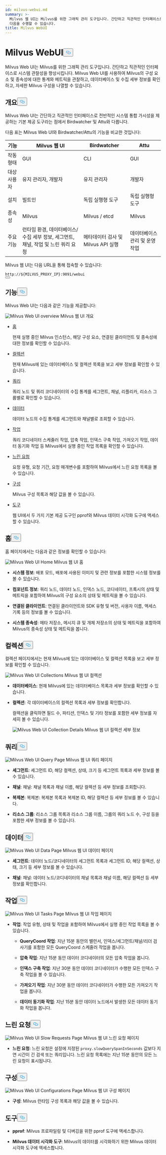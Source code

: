 ```yaml
---
id: milvus-webui.md
summary: >-
  Milvus 웹 UI는 Milvus를 위한 그래픽 관리 도구입니다. 간단하고 직관적인 인터페이스로 시스템 가시성을 향상시킵니다. 사용자는
  다음을 수행할 수 있습니다.
title: Milvus WebUI
---
```

<h1 id="Milvus-WebUI" class="common-anchor-header">Milvus WebUI<button data-href="#Milvus-WebUI" class="anchor-icon" translate="no">
      <svg translate="no"
        aria-hidden="true"
        focusable="false"
        height="20"
        version="1.1"
        viewBox="0 0 16 16"
        width="16"
      >
        <path
          fill="#0092E4"
          fill-rule="evenodd"
          d="M4 9h1v1H4c-1.5 0-3-1.69-3-3.5S2.55 3 4 3h4c1.45 0 3 1.69 3 3.5 0 1.41-.91 2.72-2 3.25V8.59c.58-.45 1-1.27 1-2.09C10 5.22 8.98 4 8 4H4c-.98 0-2 1.22-2 2.5S3 9 4 9zm9-3h-1v1h1c1 0 2 1.22 2 2.5S13.98 12 13 12H9c-.98 0-2-1.22-2-2.5 0-.83.42-1.64 1-2.09V6.25c-1.09.53-2 1.84-2 3.25C6 11.31 7.55 13 9 13h4c1.45 0 3-1.69 3-3.5S14.5 6 13 6z"
        ></path>
      </svg>
    </button></h1><p>Milvus Web UI는 Milvus를 위한 그래픽 관리 도구입니다. 간단하고 직관적인 인터페이스로 시스템 관찰성을 향상시킵니다. Milvus Web UI를 사용하여 Milvus의 구성 요소 및 종속성에 대한 통계와 메트릭을 관찰하고, 데이터베이스 및 수집 세부 정보를 확인하고, 자세한 Milvus 구성을 나열할 수 있습니다.</p>
<h2 id="Overview" class="common-anchor-header">개요<button data-href="#Overview" class="anchor-icon" translate="no">
      <svg translate="no"
        aria-hidden="true"
        focusable="false"
        height="20"
        version="1.1"
        viewBox="0 0 16 16"
        width="16"
      >
        <path
          fill="#0092E4"
          fill-rule="evenodd"
          d="M4 9h1v1H4c-1.5 0-3-1.69-3-3.5S2.55 3 4 3h4c1.45 0 3 1.69 3 3.5 0 1.41-.91 2.72-2 3.25V8.59c.58-.45 1-1.27 1-2.09C10 5.22 8.98 4 8 4H4c-.98 0-2 1.22-2 2.5S3 9 4 9zm9-3h-1v1h1c1 0 2 1.22 2 2.5S13.98 12 13 12H9c-.98 0-2-1.22-2-2.5 0-.83.42-1.64 1-2.09V6.25c-1.09.53-2 1.84-2 3.25C6 11.31 7.55 13 9 13h4c1.45 0 3-1.69 3-3.5S14.5 6 13 6z"
        ></path>
      </svg>
    </button></h2><p>Milvus Web UI는 간단하고 직관적인 인터페이스로 전반적인 시스템 통합 가시성을 제공하는 기본 제공 도구라는 점에서 Birdwatcher 및 Attu와 다릅니다.</p>
<p>다음 표는 Milvus Web UI와 Birdwatcher/Attu의 기능을 비교한 것입니다:</p>
<table>
<thead>
<tr><th>기능</th><th>Milvus 웹 UI</th><th>Birdwatcher</th><th>Attu</th></tr>
</thead>
<tbody>
<tr><td>작동 형태</td><td>GUI</td><td>CLI</td><td>GUI</td></tr>
<tr><td>대상 사용자</td><td>유지 관리자, 개발자</td><td>유지 관리자</td><td>개발자</td></tr>
<tr><td>설치</td><td>빌트인</td><td>독립 실행형 도구</td><td>독립 실행형 도구</td></tr>
<tr><td>종속성</td><td>Milvus</td><td>Milvus / etcd</td><td>Milvus</td></tr>
<tr><td>주요 기능</td><td>런타임 환경, 데이터베이스/수집 세부 정보, 세그먼트, 채널, 작업 및 느린 쿼리 요청</td><td>메타데이터 검사 및 Milvus API 실행</td><td>데이터베이스 관리 및 운영 작업</td></tr>
</tbody>
</table>
<p>Milvus 웹 UI는 다음 URL을 통해 접속할 수 있습니다:</p>
<pre><code translate="no">http://<span class="hljs-variable">${MILVUS_PROXY_IP}</span>:9091/webui
<button class="copy-code-btn"></button></code></pre>
<h2 id="Features" class="common-anchor-header">기능<button data-href="#Features" class="anchor-icon" translate="no">
      <svg translate="no"
        aria-hidden="true"
        focusable="false"
        height="20"
        version="1.1"
        viewBox="0 0 16 16"
        width="16"
      >
        <path
          fill="#0092E4"
          fill-rule="evenodd"
          d="M4 9h1v1H4c-1.5 0-3-1.69-3-3.5S2.55 3 4 3h4c1.45 0 3 1.69 3 3.5 0 1.41-.91 2.72-2 3.25V8.59c.58-.45 1-1.27 1-2.09C10 5.22 8.98 4 8 4H4c-.98 0-2 1.22-2 2.5S3 9 4 9zm9-3h-1v1h1c1 0 2 1.22 2 2.5S13.98 12 13 12H9c-.98 0-2-1.22-2-2.5 0-.83.42-1.64 1-2.09V6.25c-1.09.53-2 1.84-2 3.25C6 11.31 7.55 13 9 13h4c1.45 0 3-1.69 3-3.5S14.5 6 13 6z"
        ></path>
      </svg>
    </button></h2><p>Milvus Web UI는 다음과 같은 기능을 제공합니다:</p>
<p>
  
   <span class="img-wrapper"> <img translate="no" src="/docs/v2.5.x/assets/milvus-webui-overview.png" alt="Milvus Web UI overview" class="doc-image" id="milvus-web-ui-overview" />
   </span> <span class="img-wrapper"> <span>Milvus 웹 UI 개요</span> </span></p>
<ul>
<li><p><a href="#Home">홈</a></p>
<p>현재 실행 중인 Milvus 인스턴스, 해당 구성 요소, 연결된 클라이언트 및 종속성에 대한 정보를 확인할 수 있습니다.</p></li>
<li><p><a href="#Collections">컬렉션</a></p>
<p>현재 Milvus에 있는 데이터베이스 및 컬렉션 목록을 보고 세부 정보를 확인할 수 있습니다.</p></li>
<li><p><a href="#Query">쿼리</a></p>
<p>쿼리 노드 및 쿼리 코디네이터의 수집 통계를 세그먼트, 채널, 리플리카, 리소스 그룹별로 확인할 수 있습니다.</p></li>
<li><p><a href="#Data">데이터</a></p>
<p>데이터 노드의 수집 통계를 세그먼트와 채널별로 조회할 수 있습니다.</p></li>
<li><p><a href="#Tasks">작업</a></p>
<p>쿼리 코디네이터 스케줄러 작업, 압축 작업, 인덱스 구축 작업, 가져오기 작업, 데이터 동기화 작업 등 Milvus에서 실행 중인 작업 목록을 확인할 수 있습니다.</p></li>
<li><p><a href="#Slow-requests">느린 요청</a></p>
<p>요청 유형, 요청 기간, 요청 매개변수를 포함하여 Milvus에서 느린 요청 목록을 볼 수 있습니다.</p></li>
<li><p><a href="#Configurations">구성</a></p>
<p>Milvus 구성 목록과 해당 값을 볼 수 있습니다.</p></li>
<li><p><a href="#Tools">도구</a></p>
<p>웹 UI에서 두 가지 기본 제공 도구인 pprof와 Milvus 데이터 시각화 도구에 액세스할 수 있습니다.</p></li>
</ul>
<h2 id="Home" class="common-anchor-header">홈<button data-href="#Home" class="anchor-icon" translate="no">
      <svg translate="no"
        aria-hidden="true"
        focusable="false"
        height="20"
        version="1.1"
        viewBox="0 0 16 16"
        width="16"
      >
        <path
          fill="#0092E4"
          fill-rule="evenodd"
          d="M4 9h1v1H4c-1.5 0-3-1.69-3-3.5S2.55 3 4 3h4c1.45 0 3 1.69 3 3.5 0 1.41-.91 2.72-2 3.25V8.59c.58-.45 1-1.27 1-2.09C10 5.22 8.98 4 8 4H4c-.98 0-2 1.22-2 2.5S3 9 4 9zm9-3h-1v1h1c1 0 2 1.22 2 2.5S13.98 12 13 12H9c-.98 0-2-1.22-2-2.5 0-.83.42-1.64 1-2.09V6.25c-1.09.53-2 1.84-2 3.25C6 11.31 7.55 13 9 13h4c1.45 0 3-1.69 3-3.5S14.5 6 13 6z"
        ></path>
      </svg>
    </button></h2><p>홈 페이지에서는 다음과 같은 정보를 확인할 수 있습니다:</p>
<p>
  
   <span class="img-wrapper"> <img translate="no" src="/docs/v2.5.x/assets/webui-home.png" alt="Milvus Web UI Home" class="doc-image" id="milvus-web-ui-home" />
   </span> <span class="img-wrapper"> <span>Milvus 웹 UI 홈</span> </span></p>
<ul>
<li><p><strong>시스템 정보</strong>: 배포 모드, 배포에 사용된 이미지 및 관련 정보를 포함한 시스템 정보를 볼 수 있습니다.</p></li>
<li><p><strong>컴포넌트 정보</strong>: 쿼리 노드, 데이터 노드, 인덱스 노드, 코디네이터, 프록시의 상태 및 메트릭을 포함하여 Milvus의 구성 요소의 상태 및 메트릭을 볼 수 있습니다.</p></li>
<li><p><strong>연결된 클라이언트</strong>: 연결된 클라이언트와 SDK 유형 및 버전, 사용자 이름, 액세스 기록 등의 정보를 볼 수 있습니다.</p></li>
<li><p><strong>시스템 종속성</strong>: 메타 저장소, 메시지 큐 및 개체 저장소의 상태 및 메트릭을 포함하여 Milvus의 종속성 상태 및 메트릭을 봅니다.</p></li>
</ul>
<h2 id="Collections" class="common-anchor-header">컬렉션<button data-href="#Collections" class="anchor-icon" translate="no">
      <svg translate="no"
        aria-hidden="true"
        focusable="false"
        height="20"
        version="1.1"
        viewBox="0 0 16 16"
        width="16"
      >
        <path
          fill="#0092E4"
          fill-rule="evenodd"
          d="M4 9h1v1H4c-1.5 0-3-1.69-3-3.5S2.55 3 4 3h4c1.45 0 3 1.69 3 3.5 0 1.41-.91 2.72-2 3.25V8.59c.58-.45 1-1.27 1-2.09C10 5.22 8.98 4 8 4H4c-.98 0-2 1.22-2 2.5S3 9 4 9zm9-3h-1v1h1c1 0 2 1.22 2 2.5S13.98 12 13 12H9c-.98 0-2-1.22-2-2.5 0-.83.42-1.64 1-2.09V6.25c-1.09.53-2 1.84-2 3.25C6 11.31 7.55 13 9 13h4c1.45 0 3-1.69 3-3.5S14.5 6 13 6z"
        ></path>
      </svg>
    </button></h2><p>컬렉션 페이지에서는 현재 Milvus에 있는 데이터베이스 및 컬렉션 목록을 보고 세부 정보를 확인할 수 있습니다.</p>
<p>
  
   <span class="img-wrapper"> <img translate="no" src="/docs/v2.5.x/assets/webui-collections.png" alt="Milvus Web UI Collections" class="doc-image" id="milvus-web-ui-collections" />
   </span> <span class="img-wrapper"> <span>Milvus 웹 UI 컬렉션</span> </span></p>
<ul>
<li><p><strong>데이터베이스</strong>: 현재 Milvus에 있는 데이터베이스 목록과 세부 정보를 확인할 수 있습니다.</p></li>
<li><p><strong>컬렉션</strong>: 각 데이터베이스의 컬렉션 목록과 세부 정보를 확인합니다.</p>
<p>컬렉션을 클릭하면 필드 수, 파티션, 인덱스 및 기타 정보를 포함한 세부 정보를 자세히 볼 수 있습니다.</p>
<p>
  
   <span class="img-wrapper"> <img translate="no" src="/docs/v2.5.x/assets/webui-collection-details.png" alt="Milvus Web UI Collection Details" class="doc-image" id="milvus-web-ui-collection-details" />
   </span> <span class="img-wrapper"> <span>Milvus 웹 UI 컬렉션 세부 정보</span> </span></p></li>
</ul>
<h2 id="Query" class="common-anchor-header">쿼리<button data-href="#Query" class="anchor-icon" translate="no">
      <svg translate="no"
        aria-hidden="true"
        focusable="false"
        height="20"
        version="1.1"
        viewBox="0 0 16 16"
        width="16"
      >
        <path
          fill="#0092E4"
          fill-rule="evenodd"
          d="M4 9h1v1H4c-1.5 0-3-1.69-3-3.5S2.55 3 4 3h4c1.45 0 3 1.69 3 3.5 0 1.41-.91 2.72-2 3.25V8.59c.58-.45 1-1.27 1-2.09C10 5.22 8.98 4 8 4H4c-.98 0-2 1.22-2 2.5S3 9 4 9zm9-3h-1v1h1c1 0 2 1.22 2 2.5S13.98 12 13 12H9c-.98 0-2-1.22-2-2.5 0-.83.42-1.64 1-2.09V6.25c-1.09.53-2 1.84-2 3.25C6 11.31 7.55 13 9 13h4c1.45 0 3-1.69 3-3.5S14.5 6 13 6z"
        ></path>
      </svg>
    </button></h2><p>
  
   <span class="img-wrapper"> <img translate="no" src="/docs/v2.5.x/assets/webui-query.png" alt="Milvus Web UI Query Page" class="doc-image" id="milvus-web-ui-query-page" />
   </span> <span class="img-wrapper"> <span>Milvus 웹 UI 쿼리 페이지</span> </span></p>
<ul>
<li><p><strong>세그먼트</strong>: 세그먼트 ID, 해당 컬렉션, 상태, 크기 등 세그먼트 목록과 세부 정보를 볼 수 있습니다.</p></li>
<li><p><strong>채널</strong>: 채널: 채널 목록과 채널 이름, 해당 컬렉션 등 세부 정보를 조회합니다.</p></li>
<li><p><strong>복제본</strong>: 복제본: 복제본 목록과 복제본 ID, 해당 컬렉션 등 세부 정보를 볼 수 있습니다.</p></li>
<li><p><strong>리소스 그룹</strong>: 리소스 그룹 목록과 리소스 그룹 이름, 그룹의 쿼리 노드 수, 구성 등을 포함한 세부 정보를 볼 수 있습니다.</p></li>
</ul>
<h2 id="Data" class="common-anchor-header">데이터<button data-href="#Data" class="anchor-icon" translate="no">
      <svg translate="no"
        aria-hidden="true"
        focusable="false"
        height="20"
        version="1.1"
        viewBox="0 0 16 16"
        width="16"
      >
        <path
          fill="#0092E4"
          fill-rule="evenodd"
          d="M4 9h1v1H4c-1.5 0-3-1.69-3-3.5S2.55 3 4 3h4c1.45 0 3 1.69 3 3.5 0 1.41-.91 2.72-2 3.25V8.59c.58-.45 1-1.27 1-2.09C10 5.22 8.98 4 8 4H4c-.98 0-2 1.22-2 2.5S3 9 4 9zm9-3h-1v1h1c1 0 2 1.22 2 2.5S13.98 12 13 12H9c-.98 0-2-1.22-2-2.5 0-.83.42-1.64 1-2.09V6.25c-1.09.53-2 1.84-2 3.25C6 11.31 7.55 13 9 13h4c1.45 0 3-1.69 3-3.5S14.5 6 13 6z"
        ></path>
      </svg>
    </button></h2><p>
  
   <span class="img-wrapper"> <img translate="no" src="/docs/v2.5.x/assets/webui-data.png" alt="Milvus Web UI Data Page" class="doc-image" id="milvus-web-ui-data-page" />
   </span> <span class="img-wrapper"> <span>Milvus 웹 UI 데이터 페이지</span> </span></p>
<ul>
<li><p><strong>세그먼트</strong>: 데이터 노드/코디네이터의 세그먼트 목록과 세그먼트 ID, 해당 컬렉션, 상태, 크기 등 세부 정보를 볼 수 있습니다.</p></li>
<li><p><strong>채널</strong>: 채널: 데이터 노드/코디네이터의 채널 목록과 채널 이름, 해당 컬렉션 등 세부 정보를 확인합니다.</p></li>
</ul>
<h2 id="Tasks" class="common-anchor-header">작업<button data-href="#Tasks" class="anchor-icon" translate="no">
      <svg translate="no"
        aria-hidden="true"
        focusable="false"
        height="20"
        version="1.1"
        viewBox="0 0 16 16"
        width="16"
      >
        <path
          fill="#0092E4"
          fill-rule="evenodd"
          d="M4 9h1v1H4c-1.5 0-3-1.69-3-3.5S2.55 3 4 3h4c1.45 0 3 1.69 3 3.5 0 1.41-.91 2.72-2 3.25V8.59c.58-.45 1-1.27 1-2.09C10 5.22 8.98 4 8 4H4c-.98 0-2 1.22-2 2.5S3 9 4 9zm9-3h-1v1h1c1 0 2 1.22 2 2.5S13.98 12 13 12H9c-.98 0-2-1.22-2-2.5 0-.83.42-1.64 1-2.09V6.25c-1.09.53-2 1.84-2 3.25C6 11.31 7.55 13 9 13h4c1.45 0 3-1.69 3-3.5S14.5 6 13 6z"
        ></path>
      </svg>
    </button></h2><p>
  
   <span class="img-wrapper"> <img translate="no" src="/docs/v2.5.x/assets/webui-tasks.png" alt="Milvus Web UI Tasks Page" class="doc-image" id="milvus-web-ui-tasks-page" />
   </span> <span class="img-wrapper"> <span>Milvus 웹 UI 작업 페이지</span> </span></p>
<ul>
<li><p><strong>작업</strong>: 작업 유형, 상태 및 작업을 포함하여 Milvus에서 실행 중인 작업 목록을 볼 수 있습니다.</p>
<ul>
<li><p><strong>QueryCoord 작업</strong>: 지난 15분 동안의 밸런서, 인덱스/세그먼트/채널/리더 검사기를 포함한 모든 QueryCoord 스케줄러 작업을 봅니다.</p></li>
<li><p><strong>압축 작업</strong>: 지난 15분 동안 데이터 코디네이터의 모든 압축 작업을 봅니다.</p></li>
<li><p><strong>인덱스 구축 작업</strong>: 지난 30분 동안 데이터 코디네이터가 수행한 모든 인덱스 구축 작업을 볼 수 있습니다.</p></li>
<li><p><strong>가져오기 작업</strong>: 지난 30분 동안 데이터 코디네이터가 수행한 모든 가져오기 작업을 봅니다.</p></li>
<li><p><strong>데이터 동기화 작업</strong>: 지난 15분 동안 데이터 노드에서 발생한 모든 데이터 동기화 작업을 봅니다.</p></li>
</ul></li>
</ul>
<h2 id="Slow-requests" class="common-anchor-header">느린 요청<button data-href="#Slow-requests" class="anchor-icon" translate="no">
      <svg translate="no"
        aria-hidden="true"
        focusable="false"
        height="20"
        version="1.1"
        viewBox="0 0 16 16"
        width="16"
      >
        <path
          fill="#0092E4"
          fill-rule="evenodd"
          d="M4 9h1v1H4c-1.5 0-3-1.69-3-3.5S2.55 3 4 3h4c1.45 0 3 1.69 3 3.5 0 1.41-.91 2.72-2 3.25V8.59c.58-.45 1-1.27 1-2.09C10 5.22 8.98 4 8 4H4c-.98 0-2 1.22-2 2.5S3 9 4 9zm9-3h-1v1h1c1 0 2 1.22 2 2.5S13.98 12 13 12H9c-.98 0-2-1.22-2-2.5 0-.83.42-1.64 1-2.09V6.25c-1.09.53-2 1.84-2 3.25C6 11.31 7.55 13 9 13h4c1.45 0 3-1.69 3-3.5S14.5 6 13 6z"
        ></path>
      </svg>
    </button></h2><p>
  
   <span class="img-wrapper"> <img translate="no" src="/docs/v2.5.x/assets/webui-slow-requests.png" alt="Milvus Web UI Slow Requests Page" class="doc-image" id="milvus-web-ui-slow-requests-page" />
   </span> <span class="img-wrapper"> <span>Milvus 웹 UI 느린 요청 페이지</span> </span></p>
<ul>
<li><strong>느린 요청</strong>: 느린 요청은 설정에 지정된 <code translate="no">proxy.slowQuerySpanInSeconds</code> 값보다 지연 시간이 긴 검색 또는 쿼리입니다. 느린 요청 목록에는 지난 15분 동안의 모든 느린 요청이 표시됩니다.</li>
</ul>
<h2 id="Configurations" class="common-anchor-header">구성<button data-href="#Configurations" class="anchor-icon" translate="no">
      <svg translate="no"
        aria-hidden="true"
        focusable="false"
        height="20"
        version="1.1"
        viewBox="0 0 16 16"
        width="16"
      >
        <path
          fill="#0092E4"
          fill-rule="evenodd"
          d="M4 9h1v1H4c-1.5 0-3-1.69-3-3.5S2.55 3 4 3h4c1.45 0 3 1.69 3 3.5 0 1.41-.91 2.72-2 3.25V8.59c.58-.45 1-1.27 1-2.09C10 5.22 8.98 4 8 4H4c-.98 0-2 1.22-2 2.5S3 9 4 9zm9-3h-1v1h1c1 0 2 1.22 2 2.5S13.98 12 13 12H9c-.98 0-2-1.22-2-2.5 0-.83.42-1.64 1-2.09V6.25c-1.09.53-2 1.84-2 3.25C6 11.31 7.55 13 9 13h4c1.45 0 3-1.69 3-3.5S14.5 6 13 6z"
        ></path>
      </svg>
    </button></h2><p>
  
   <span class="img-wrapper"> <img translate="no" src="/docs/v2.5.x/assets/webui-configurations.png" alt="Milvus Web UI Configurations Page" class="doc-image" id="milvus-web-ui-configurations-page" />
   </span> <span class="img-wrapper"> <span>Milvus 웹 UI 구성 페이지</span> </span></p>
<ul>
<li><strong>구성</strong>: Milvus 런타임 구성 목록과 해당 값을 볼 수 있습니다.</li>
</ul>
<h2 id="Tools" class="common-anchor-header">도구<button data-href="#Tools" class="anchor-icon" translate="no">
      <svg translate="no"
        aria-hidden="true"
        focusable="false"
        height="20"
        version="1.1"
        viewBox="0 0 16 16"
        width="16"
      >
        <path
          fill="#0092E4"
          fill-rule="evenodd"
          d="M4 9h1v1H4c-1.5 0-3-1.69-3-3.5S2.55 3 4 3h4c1.45 0 3 1.69 3 3.5 0 1.41-.91 2.72-2 3.25V8.59c.58-.45 1-1.27 1-2.09C10 5.22 8.98 4 8 4H4c-.98 0-2 1.22-2 2.5S3 9 4 9zm9-3h-1v1h1c1 0 2 1.22 2 2.5S13.98 12 13 12H9c-.98 0-2-1.22-2-2.5 0-.83.42-1.64 1-2.09V6.25c-1.09.53-2 1.84-2 3.25C6 11.31 7.55 13 9 13h4c1.45 0 3-1.69 3-3.5S14.5 6 13 6z"
        ></path>
      </svg>
    </button></h2><ul>
<li><p><strong>pprof</strong>: Milvus 프로파일링 및 디버깅을 위한 pprof 도구에 액세스합니다.</p></li>
<li><p><strong>Milvus 데이터 시각화 도구</strong>: Milvus의 데이터를 시각화하기 위한 Milvus 데이터 시각화 도구에 액세스합니다.</p></li>
</ul>
